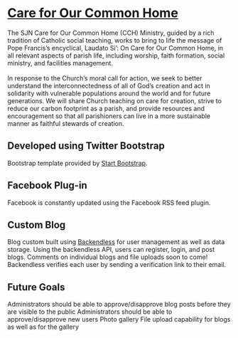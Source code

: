 # [Care for Our Common Home](tiny.cc/CFOCH)

The SJN Care for Our Common Home (CCH) Ministry, guided by a rich tradition of Catholic social teaching, works to bring to life the message of Pope Francis’s encyclical, Laudato Si’: On Care for Our Common Home, in all relevant aspects of parish life, including worship, faith formation, social ministry, and facilities management. <br><br>In response to the Church’s moral call for action, we seek to better understand the interconnectedness of all of God’s creation and act in solidarity with vulnerable populations around the world and for future generations. We will share Church teaching on care for creation, strive to reduce our carbon footprint as a parish, and provide resources and encouragement so that all parishioners can live in a more sustainable manner as faithful stewards of creation.

## Developed using Twitter Bootstrap

Bootstrap template provided by [Start Bootstrap](http://startbootstrap.com/template-overviews/agency/). 

## Facebook Plug-in

Facebook is constantly updated using the Facebook RSS feed plugin.

## Custom Blog

Blog custom built using [Backendless](www.backendless.com) for user management as well as data storage. Using the backendless API, users can register, login, and post blogs. Comments on individual blogs and file uploads soon to come! Backendless verifies each user by sending a verification link to their email. 

## Future Goals

Administrators should be able to approve/disapprove blog posts before they are visible to the public
Administrators should be able to approve/disapprove new users
Photo gallery
File upload capability for blogs as well as for the gallery